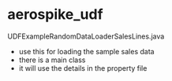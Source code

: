 # aerospike_udf
UDFExampleRandomDataLoaderSalesLines.java
  - use this for loading the sample sales data
  - there is a main class 
  - it will use the details in the property file
